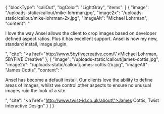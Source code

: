 {
    "blockType": "callOut",
    "bgColor": "LightGray",
    "items": [
        {
            "image": "/uploads-static/callout/mike-lohrman.jpg",
            "image2x": "/uploads-static/callout/mike-lohrman-2x.jpg",
            "imageAlt": "Michael Lohrman",
            "content": "<p>I love the way Ansel allows the client to crop images based on developer defined aspect ratios. Plus it has excellent support. Ansel is now my new, standard install, image plugin.</p>",
            "cite": "<a href=\"http://www.5byfivecreative.com/\">Michael Lohrman</a>, 5BYFIVE Creative"
        },
        {
            "image": "/uploads-static/callout/james-cottis.jpg",
            "image2x": "/uploads-static/callout/james-cottis-2x.jpg",
            "imageAlt": "James Cottis",
            "content": "<p>Ansel has become a default install. Our clients love the ability to define areas of images, whilst we control other aspects to ensure no unusual images ruin the look of a site.</p>",
            "cite": "<a href=\"http://www.twist-id.co.uk/about\">James Cottis</a>, Twist Interactive Design"
        }
    ]
}
